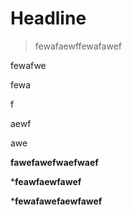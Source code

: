 # Headline

> fewafaewffewafawef

fewafwe

fewa

f

aewf

awe

**fawefawefwaefwaef**

***feawfaewfawef**

***fewafawefaewfawef**
